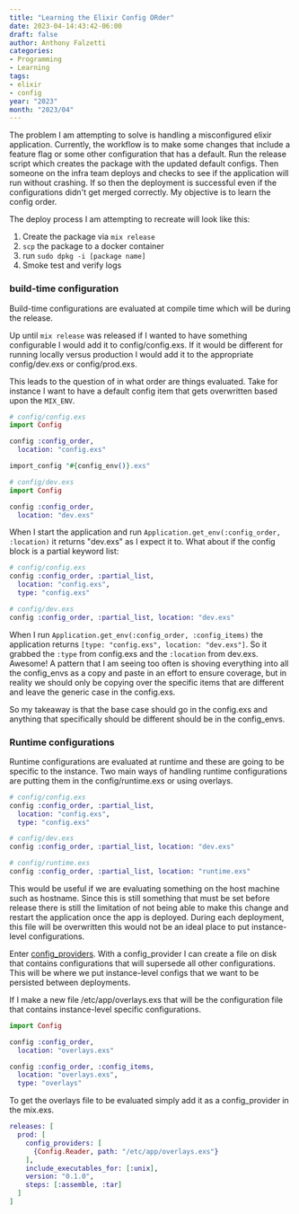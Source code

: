 ```yaml
---
title: "Learning the Elixir Config ORder"
date: 2023-04-14:43:42-06:00
draft: false
author: Anthony Falzetti
categories:
- Programming
- Learning
tags:
- elixir
- config
year: "2023"
month: "2023/04"
---
```


The problem I am attempting to solve is handling a misconfigured elixir application. Currently, the workflow is to make some changes that include a feature flag or some other configuration that has a default. Run the release script which creates the package with the updated default configs. Then someone on the infra team deploys and checks to see if the application will run without crashing. If so then the deployment is successful even if the configurations didn't get merged correctly. My objective is to learn the config order.

<!--more-->

The deploy process I am attempting to recreate will look like this:
1. Create the package via `mix release`
2. `scp` the package to a docker container
3. run `sudo dpkg -i [package name]`
4. Smoke test and verify logs

### build-time configuration
Build-time configurations are evaluated at compile time which will be during the release.

Up until `mix release` was released if I wanted to have something configurable I would add it to config/config.exs. If it would be different for running locally versus production I would add it to the appropriate config/dev.exs or config/prod.exs.

This leads to the question of in what order are things evaluated. Take for instance I want to have a default config item that gets overwritten based upon the `MIX_ENV`.

```elixir
# config/config.exs
import Config

config :config_order,
  location: "config.exs"

import_config "#{config_env()}.exs"

# config/dev.exs
import Config

config :config_order,
  location: "dev.exs"
```

When I start the application and run `Application.get_env(:config_order, :location)` it returns "dev.exs" as I expect it to. What about if the config block is a partial keyword list:

```elixir
# config/config.exs
config :config_order, :partial_list,
  location: "config.exs",
  type: "config.exs"

# config/dev.exs
config :config_order, :partial_list, location: "dev.exs"
```

When I run `Application.get_env(:config_order, :config_items)` the application returns `[type: "config.exs", location: "dev.exs"]`. So it grabbed the `:type` from config.exs and the `:location` from dev.exs. Awesome! A pattern that I am seeing too often is shoving everything into all the config_envs as a copy and paste in an effort to ensure coverage, but in reality we should only be copying over the specific items that are different and leave the generic case in the config.exs.

So my takeaway is that the base case should go in the config.exs and anything that specifically should be different should be in the config_envs.

### Runtime configurations
Runtime configurations are evaluated at runtime and these are going to be specific to the instance. Two main ways of handling runtime configurations are putting them in the config/runtime.exs or using overlays.

```elixir
# config/config.exs
config :config_order, :partial_list,
  location: "config.exs",
  type: "config.exs"

# config/dev.exs
config :config_order, :partial_list, location: "dev.exs"

# config/runtime.exs
config :config_order, :partial_list, location: "runtime.exs"
```

This would be useful if we are evaluating something on the host machine such as hostname. Since this is still something that must be set before release there is still the limitation of not being able to make this change and restart the application once the app is deployed. During each deployment, this file will be overwritten this would not be an ideal place to put instance-level configurations.

Enter [config_providers](https://hexdocs.pm/elixir/main/Config.Provider.html). With a config_provider I can create a file on disk that contains configurations that will supersede all other configurations. This will be where we put instance-level configs that we want to be persisted between deployments.

If I make a new file /etc/app/overlays.exs that will be the configuration file that contains instance-level specific configurations.
```elixir
import Config

config :config_order,
  location: "overlays.exs"

config :config_order, :config_items,
  location: "overlays.exs",
  type: "overlays"
```

To get the overlays file to be evaluated simply add it as a config_provider in the mix.exs.

```elixir
releases: [
  prod: [
    config_providers: [
      {Config.Reader, path: "/etc/app/overlays.exs"}
    ],
    include_executables_for: [:unix],
    version: "0.1.0",
    steps: [:assemble, :tar]
  ]
]
```